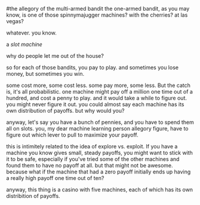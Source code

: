#the allegory of the multi-armed bandit
the one-armed bandit, as you may know, is one of those spinnymajugger machines?
with the cherries? at las vegas?

whatever. you know.

a *slot machine*

why do people let me out of the house?

so for each of those bandits, you pay to play. and sometimes you lose money, but sometimes you win.

some cost more, some cost less. some pay more, some less. But the catch is, it's all probabilistic. one machine might pay off a million one time out of a hundred, and cost a penny to play. and it would take a while to figure out. you might never figure it out. you could almost say each machine has its own distribution of payoffs. but why would you?

anyway, let's say you have a bunch of pennies, and you have to spend them all on slots. you, my dear machine learning person allegory figure, have to figure out which lever to pull to maximize your payoff.

this is intimitely related to the idea of explore vs. exploit. If you have a 
machine you know gives small, steady payoffs, you might want to stick with it 
to be safe, especially if you've tried some of the other machines and found
them to have no payoff at all. but that might not be awesome. because what if 
the machine that had a zero payoff initially ends up having a really high payoff one time out of ten?

anyway, this thing is a casino with five machines, each of which
has its own distribition of payoffs. 
